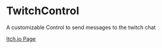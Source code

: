 # TwitchControl
A customizable Control to send messages to the twitch chat


[Itch.io Page](https://miventech.itch.io/control-twitch)